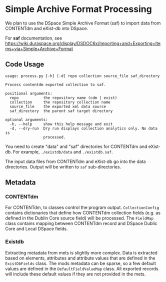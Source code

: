 # Simple Archive Format Processing

We plan to use the DSpace Simple Archive Format (saf) to import data from CONTENTdm and eXist-db into DSpace.

For **saf** documentation, see https://wiki.duraspace.org/display/DSDOC6x/Importing+and+Exporting+Items+via+Simple+Archive+Format

## Code Usage 
```
usage: process.py [-h] [-d] repo collection source_file saf_directory

Process contentdm exported collection to saf.

positional arguments:
  repo           the repository name (cdm | exist)
  collection     the repository collection name
  source_file    the exported xml data source
  saf_directory  the parent saf target directory

optional arguments:
  -h, --help     show this help message and exit
  -d, --dry-run  Dry run displays collection analytics only. No data is
                 processed.
```
You need to create "data" and "saf" directories for CONTENTdm and eXist-db.  For example, `./existdb/data` and `./existdb.saf`.

The input data files from CONTENTdm and eXist-db go into the data directories. Output will be written to `saf` sub-directories.


## Metadata

### CONTENTdm
For CONTENTdm, to classes control the program output.  `CollectionConfig` contains dictionaries that define how
CONTENTdm collection fields (e.g. as defined in the Dublin Core source field) will be processed.  The `FieldMap`
class contains mapping between CONTENTdm record and DSpace Dublic Core and Local DSpace fields.

### Existdb
Extracting metadata from mets is slightly more complex. Data is extracted based on elements, attributes and attribute
values that are defined in the `ExistDbFields` class. The mods metadata can be sparse, so a few default values are 
defined in the `DefaultFieldValueMap` class. All exported records will include these default values if they are not
provided in the mets.
